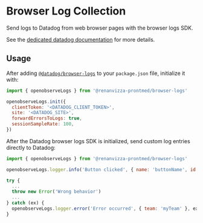 # Browser Log Collection

Send logs to Datadog from web browser pages with the browser logs SDK.

See the [dedicated datadog documentation][1] for more details.

## Usage

After adding [`@datadog/browser-logs`][2] to your `package.json` file, initialize it with:

```javascript
import { openobserveLogs } from '@renanvizza-prontmed/browser-logs'

openobserveLogs.init({
  clientToken: '<DATADOG_CLIENT_TOKEN>',
  site: '<DATADOG_SITE>',
  forwardErrorsToLogs: true,
  sessionSampleRate: 100,
})
```

After the Datadog browser logs SDK is initialized, send custom log entries directly to Datadog:

```javascript
import { openobserveLogs } from '@renanvizza-prontmed/browser-logs'

openobserveLogs.logger.info('Button clicked', { name: 'buttonName', id: 123 })

try {
  ...
  throw new Error('Wrong behavior')
  ...
} catch (ex) {
  openobserveLogs.logger.error('Error occurred', { team: 'myTeam' }, ex)
}
```

<!-- Note: all URLs should be absolute -->

[1]: https://docs.datadoghq.com/logs/log_collection/javascript
[2]: https://www.npmjs.com/package/@datadog/browser-logs
